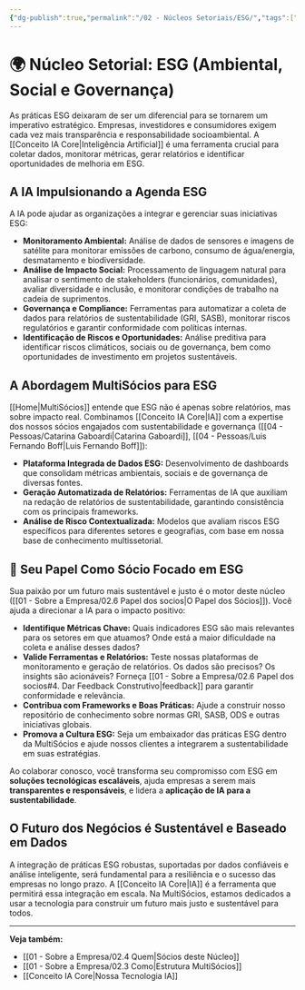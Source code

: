 ```yaml
---
{"dg-publish":true,"permalink":"/02 - Núcleos Setoriais/ESG/","tags":["nucleus","esg","sustentabilidade","social","governance","reporting","ai-applications"],"noteIcon":""}
---
```




# 🌍 Núcleo Setorial: ESG (Ambiental, Social e Governança)

As práticas ESG deixaram de ser um diferencial para se tornarem um imperativo estratégico. Empresas, investidores e consumidores exigem cada vez mais transparência e responsabilidade socioambiental. A [[Conceito IA Core\|Inteligência Artificial]] é uma ferramenta crucial para coletar dados, monitorar métricas, gerar relatórios e identificar oportunidades de melhoria em ESG.

## A IA Impulsionando a Agenda ESG

A IA pode ajudar as organizações a integrar e gerenciar suas iniciativas ESG:

*   **Monitoramento Ambiental:** Análise de dados de sensores e imagens de satélite para monitorar emissões de carbono, consumo de água/energia, desmatamento e biodiversidade.
*   **Análise de Impacto Social:** Processamento de linguagem natural para analisar o sentimento de stakeholders (funcionários, comunidades), avaliar diversidade e inclusão, e monitorar condições de trabalho na cadeia de suprimentos.
*   **Governança e Compliance:** Ferramentas para automatizar a coleta de dados para relatórios de sustentabilidade (GRI, SASB), monitorar riscos regulatórios e garantir conformidade com políticas internas.
*   **Identificação de Riscos e Oportunidades:** Análise preditiva para identificar riscos climáticos, sociais ou de governança, bem como oportunidades de investimento em projetos sustentáveis.

## A Abordagem MultiSócios para ESG

[[Home\|MultiSócios]] entende que ESG não é apenas sobre relatórios, mas sobre impacto real. Combinamos [[Conceito IA Core\|IA]] com a expertise dos nossos sócios engajados com sustentabilidade e governança ([[04 - Pessoas/Catarina Gaboardi\|Catarina Gaboardi]], [[04 - Pessoas/Luis Fernando Boff\|Luis Fernando Boff]]):

*   **Plataforma Integrada de Dados ESG:** Desenvolvimento de dashboards que consolidam métricas ambientais, sociais e de governança de diversas fontes.
*   **Geração Automatizada de Relatórios:** Ferramentas de IA que auxiliam na redação de relatórios de sustentabilidade, garantindo consistência com os principais frameworks.
*   **Análise de Risco Contextualizada:** Modelos que avaliam riscos ESG específicos para diferentes setores e geografias, com base em nossa base de conhecimento multissetorial.

## 🌱 Seu Papel Como Sócio Focado em ESG

Sua paixão por um futuro mais sustentável e justo é o motor deste núcleo ([[01 - Sobre a Empresa/02.6 Papel dos socios\|O Papel dos Sócios]]). Você ajuda a direcionar a IA para o impacto positivo:

*   **Identifique Métricas Chave:** Quais indicadores ESG são mais relevantes para os setores em que atuamos? Onde está a maior dificuldade na coleta e análise desses dados?
*   **Valide Ferramentas e Relatórios:** Teste nossas plataformas de monitoramento e geração de relatórios. Os dados são precisos? Os insights são acionáveis? Forneça [[01 - Sobre a Empresa/02.6 Papel dos socios#4. Dar Feedback Construtivo\|feedback]] para garantir conformidade e relevância.
*   **Contribua com Frameworks e Boas Práticas:** Ajude a construir nosso repositório de conhecimento sobre normas GRI, SASB, ODS e outras iniciativas globais.
*   **Promova a Cultura ESG:** Seja um embaixador das práticas ESG dentro da MultiSócios e ajude nossos clientes a integrarem a sustentabilidade em suas estratégias.

Ao colaborar conosco, você transforma seu compromisso com ESG em **soluções tecnológicas escaláveis**, ajuda empresas a serem mais **transparentes e responsáveis**, e lidera a **aplicação de IA para a sustentabilidade**.

## O Futuro dos Negócios é Sustentável e Baseado em Dados

A integração de práticas ESG robustas, suportadas por dados confiáveis e análise inteligente, será fundamental para a resiliência e o sucesso das empresas no longo prazo. A [[Conceito IA Core\|IA]] é a ferramenta que permitirá essa integração em escala. Na MultiSócios, estamos dedicados a usar a tecnologia para construir um futuro mais justo e sustentável para todos.

---
**Veja também:**
*   [[01 - Sobre a Empresa/02.4 Quem\|Sócios deste Núcleo]]
*   [[01 - Sobre a Empresa/02.3 Como\|Estrutura MultiSócios]]
*   [[Conceito IA Core\|Nossa Tecnologia IA]]
